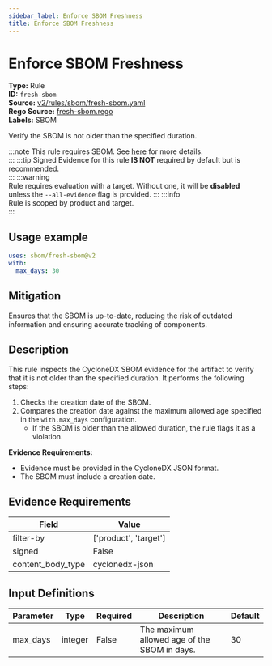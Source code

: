```yaml
---
sidebar_label: Enforce SBOM Freshness
title: Enforce SBOM Freshness
---  
```

# Enforce SBOM Freshness  
**Type:** Rule  
**ID:** `fresh-sbom`  
**Source:** [v2/rules/sbom/fresh-sbom.yaml](https://github.com/scribe-public/sample-policies/blob/main/v2/rules/sbom/fresh-sbom.yaml)  
**Rego Source:** [fresh-sbom.rego](https://github.com/scribe-public/sample-policies/blob/main/v2/rules/sbom/fresh-sbom.rego)  
**Labels:** SBOM  

Verify the SBOM is not older than the specified duration.

:::note 
This rule requires SBOM. See [here](/docs/valint/sbom) for more details.  
::: 
:::tip 
Signed Evidence for this rule **IS NOT** required by default but is recommended.  
::: 
:::warning  
Rule requires evaluation with a target. Without one, it will be **disabled** unless the `--all-evidence` flag is provided.
::: 
:::info  
Rule is scoped by product and target.  
:::  

## Usage example

```yaml
uses: sbom/fresh-sbom@v2
with:
  max_days: 30
```

## Mitigation  
Ensures that the SBOM is up-to-date, reducing the risk of outdated information and ensuring accurate tracking of components.


## Description  
This rule inspects the CycloneDX SBOM evidence for the artifact to verify that it is not older than the specified duration.
It performs the following steps:

1. Checks the creation date of the SBOM.
2. Compares the creation date against the maximum allowed age specified in the `with.max_days` configuration.
   - If the SBOM is older than the allowed duration, the rule flags it as a violation.

**Evidence Requirements:**
- Evidence must be provided in the CycloneDX JSON format.
- The SBOM must include a creation date.

## Evidence Requirements  
| Field | Value |
|-------|-------|
| filter-by | ['product', 'target'] |
| signed | False |
| content_body_type | cyclonedx-json |

## Input Definitions  
| Parameter | Type | Required | Description | Default |
|-----------|------|----------|-------------| --------|
| max_days | integer | False | The maximum allowed age of the SBOM in days. | 30 |

